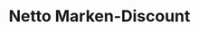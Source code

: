 ---
title: "Netto Marken-Discount"
url: /hueckelhoven/netto-marken-discount-richard-skor-weg/
shop: Supermarkt
---
